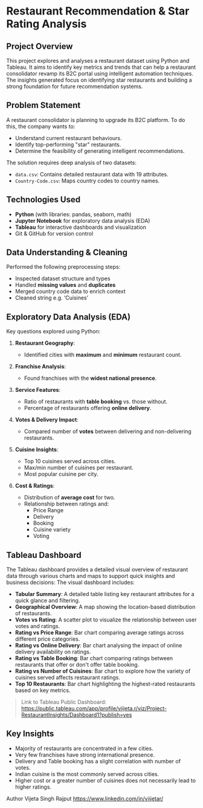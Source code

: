 # Restaurant Recommendation & Star Rating Analysis

## Project Overview
This project explores and analyses a restaurant dataset using Python and Tableau. It aims to identify key metrics and trends that can help a restaurant consolidator revamp its B2C portal using intelligent automation techniques. The insights generated focus on identifying star restaurants and building a strong foundation for future recommendation systems.

## Problem Statement

A restaurant consolidator is planning to upgrade its B2C platform. To do this, the company wants to:
- Understand current restaurant behaviours.
- Identify top-performing "star" restaurants.
- Determine the feasibility of generating intelligent recommendations.

The solution requires deep analysis of two datasets:
- `data.csv`: Contains detailed restaurant data with 19 attributes.
- `Country-Code.csv`: Maps country codes to country names.

##  Technologies Used
- **Python** (with libraries: pandas, seaborn, math)
- **Jupyter Notebook** for exploratory data analysis (EDA)
- **Tableau** for interactive dashboards and visualization
- Git & GitHub for version control

## Data Understanding & Cleaning
Performed the following preprocessing steps:
- Inspected dataset structure and types
- Handled **missing values** and **duplicates**
- Merged country code data to enrich context
-  Cleaned string e.g. ‘Cuisines’

## Exploratory Data Analysis (EDA)
Key questions explored using Python:
1. **Restaurant Geography**:
   - Identified cities with **maximum** and **minimum** restaurant count.

2. **Franchise Analysis**:
   - Found franchises with the **widest national presence**.

3. **Service Features**:
   - Ratio of restaurants with **table booking** vs. those without.
   - Percentage of restaurants offering **online delivery**.

4. **Votes & Delivery Impact**:
   - Compared number of **votes** between delivering and non-delivering restaurants.	

5. **Cuisine Insights**:
   - Top 10 cuisines served across cities.
   - Max/min number of cuisines per restaurant.
   - Most popular cuisine per city.

6. **Cost & Ratings**:
   - Distribution of **average cost** for two.
   - Relationship between ratings and:
     - Price Range
     - Delivery
     - Booking
     - Cuisine variety
     - Voting

##  Tableau Dashboard
The Tableau dashboard provides a detailed visual overview of restaurant data through various charts and maps to support quick insights and business decisions:
The visual dashboard includes:
- **Tabular Summary**: A detailed table listing key restaurant attributes for a quick glance and filtering.
- **Geographical Overview**: A map showing the location-based distribution of restaurants.
- **Votes vs Rating**: A scatter plot to visualize the relationship between user votes and ratings.
- **Rating vs Price Range**: Bar chart comparing average ratings across different price categories.
- **Rating vs Online Delivery**: Bar chart analysing the impact of online delivery availability on ratings.
- **Rating vs Table Booking**: Bar chart comparing ratings between restaurants that offer or don't offer table booking.
- **Rating vs Number of Cuisines**: Bar chart to explore how the variety of cuisines served affects restaurant ratings.
- **Top 10 Restaurants**: Bar chart highlighting the highest-rated restaurants based on key metrics.
  
> Link to Tableau Public Dashboard: https://public.tableau.com/app/profile/viijeta.r/viz/Project-RestaurantInsights/Dashboard1?publish=yes

## Key Insights

- Majority of restaurants are concentrated in a few cities.
- Very few franchises have strong international presence.
- Delivery and Table booking has a slight correlation with number of votes.
- Indian cuisine is the most commonly served across cities.
- Higher cost or a greater number of cuisines does not necessarily lead to higher ratings.

Author
Vijeta Singh Rajput
https://www.linkedin.com/in/viijetar/
